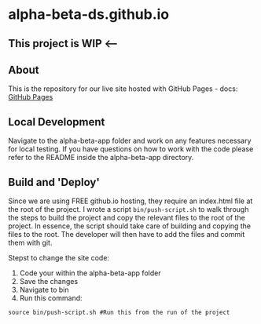 # alpha-beta-ds.github.io

## This project is WIP <-- 

## About 
This is the repository for our live site hosted with GitHub Pages - docs: [GitHub Pages](https://pages.github.com/)

## Local Development 
Navigate to the alpha-beta-app folder and work on any features necessary for local testing. If you have questions on how to work with the code please refer to the README inside the alpha-beta-app directory.

## Build and 'Deploy'
Since we are using FREE github.io hosting, they require an index.html file at the root of the project. I wrote a script `bin/push-script.sh` to walk through the steps to build the project and copy the relevant files to the root of the project. In essence, the script should take care of building and copying the files to the root. The developer will then have to add the files and commit them with git. 

Stepst to change the site code: 
1. Code your within the alpha-beta-app folder 
2. Save the changes
3. Navigate to bin
3. Run this command: 
``` 
source bin/push-script.sh #Run this from the run of the project
```
